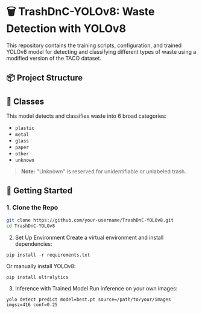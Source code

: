 # 🗑️ TrashDnC-YOLOv8: Waste Detection with YOLOv8

This repository contains the training scripts, configuration, and trained YOLOv8 model for detecting and classifying different types of waste using a modified version of the TACO dataset.

## 📦 Project Structure

## 🧠 Classes

This model detects and classifies waste into 6 broad categories:
- `plastic`
- `metal`
- `glass`
- `paper`
- `other`
- `unknown`

> **Note:** "Unknown" is reserved for unidentifiable or unlabeled trash.

## 🚀 Getting Started

### 1. Clone the Repo

```bash
git clone https://github.com/your-username/TrashDnC-YOLOv8.git
cd TrashDnC-YOLOv8
```

2. Set Up Environment
Create a virtual environment and install dependencies:

```
pip install -r requirements.txt
```

Or manually install YOLOv8:
```
pip install ultralytics
```

3. Inference with Trained Model
Run inference on your own images:
```
yolo detect predict model=best.pt source=/path/to/your/images imgsz=416 conf=0.25
```




